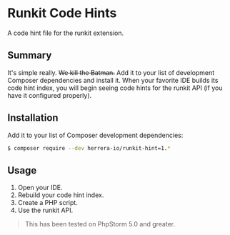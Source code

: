 Runkit Code Hints
=================

A code hint file for the runkit extension.

Summary
-------

It's simple really. <strike>We kill the Batman.</strike> Add it to your list of development Composer dependencies and install it. When your favorite IDE builds its code hint index, you will begin seeing code hints for the runkit API (if you have it configured properly).

Installation
------------

Add it to your list of Composer development dependencies:

```sh
$ composer require --dev herrera-io/runkit-hint=1.*
```

Usage
-----

1. Open your IDE.
2. Rebuild your code hint index.
3. Create a PHP script.
4. Use the runkit API.

> This has been tested on PhpStorm 5.0 and greater.
